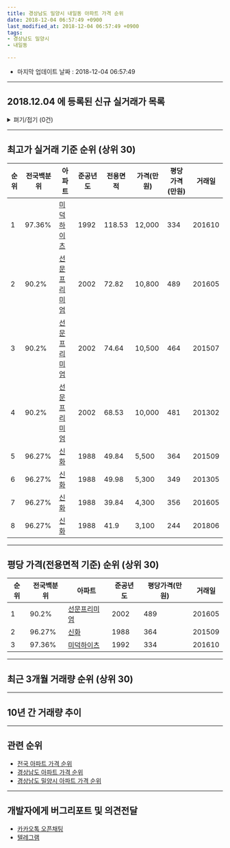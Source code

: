```yaml
---
title: 경상남도 밀양시 내일동 아파트 가격 순위
date: 2018-12-04 06:57:49 +0900
last_modified_at: 2018-12-04 06:57:49 +0900
tags:
- 경상남도 밀양시
- 내일동

---
```


* 마지막 업데이트 날짜 : 2018-12-04 06:57:49

---

## 2018.12.04 에 등록된 신규 실거래가 목록

<details>
<summary>펴기/접기 (0건)</summary>
<div markdown="1">

|아파트|전국백분위|준공년도|전용면적|가격(만원)|평당가격(만원)|거래일|
|---|---|---|---|---|---|---|
|없음|||||||


</div>
</details>

---

## 최고가 실거래 기준 순위 (상위 30)


|순위|전국백분위|아파트|준공년도|전용면적|가격(만원)|평당가격(만원)|거래일|
|---|---|---|---|---|---|---|---|
|1|97.36%|[미덕하이츠](https://search.naver.com/search.naver?query=%EA%B2%BD%EC%83%81%EB%82%A8%EB%8F%84+%EB%B0%80%EC%96%91%EC%8B%9C+%EB%82%B4%EC%9D%BC%EB%8F%99+%EB%AF%B8%EB%8D%95%ED%95%98%EC%9D%B4%EC%B8%A0)|1992|118.53|12,000|334|201610|
|2|90.2%|[선문프리미엄](https://search.naver.com/search.naver?query=%EA%B2%BD%EC%83%81%EB%82%A8%EB%8F%84+%EB%B0%80%EC%96%91%EC%8B%9C+%EB%82%B4%EC%9D%BC%EB%8F%99+%EC%84%A0%EB%AC%B8%ED%94%84%EB%A6%AC%EB%AF%B8%EC%97%84)|2002|72.82|10,800|489|201605|
|3|90.2%|[선문프리미엄](https://search.naver.com/search.naver?query=%EA%B2%BD%EC%83%81%EB%82%A8%EB%8F%84+%EB%B0%80%EC%96%91%EC%8B%9C+%EB%82%B4%EC%9D%BC%EB%8F%99+%EC%84%A0%EB%AC%B8%ED%94%84%EB%A6%AC%EB%AF%B8%EC%97%84)|2002|74.64|10,500|464|201507|
|4|90.2%|[선문프리미엄](https://search.naver.com/search.naver?query=%EA%B2%BD%EC%83%81%EB%82%A8%EB%8F%84+%EB%B0%80%EC%96%91%EC%8B%9C+%EB%82%B4%EC%9D%BC%EB%8F%99+%EC%84%A0%EB%AC%B8%ED%94%84%EB%A6%AC%EB%AF%B8%EC%97%84)|2002|68.53|10,000|481|201302|
|5|96.27%|[신화](https://search.naver.com/search.naver?query=%EA%B2%BD%EC%83%81%EB%82%A8%EB%8F%84+%EB%B0%80%EC%96%91%EC%8B%9C+%EB%82%B4%EC%9D%BC%EB%8F%99+%EC%8B%A0%ED%99%94)|1988|49.84|5,500|364|201509|
|6|96.27%|[신화](https://search.naver.com/search.naver?query=%EA%B2%BD%EC%83%81%EB%82%A8%EB%8F%84+%EB%B0%80%EC%96%91%EC%8B%9C+%EB%82%B4%EC%9D%BC%EB%8F%99+%EC%8B%A0%ED%99%94)|1988|49.98|5,300|349|201305|
|7|96.27%|[신화](https://search.naver.com/search.naver?query=%EA%B2%BD%EC%83%81%EB%82%A8%EB%8F%84+%EB%B0%80%EC%96%91%EC%8B%9C+%EB%82%B4%EC%9D%BC%EB%8F%99+%EC%8B%A0%ED%99%94)|1988|39.84|4,300|356|201605|
|8|96.27%|[신화](https://search.naver.com/search.naver?query=%EA%B2%BD%EC%83%81%EB%82%A8%EB%8F%84+%EB%B0%80%EC%96%91%EC%8B%9C+%EB%82%B4%EC%9D%BC%EB%8F%99+%EC%8B%A0%ED%99%94)|1988|41.9|3,100|244|201806|


---

## 평당 가격(전용면적 기준) 순위 (상위 30)


|순위|전국백분위|아파트|준공년도|평당가격(만원)|거래일|
|---|---|---|---|---|---|
|1|90.2%|[선문프리미엄](https://search.naver.com/search.naver?query=%EA%B2%BD%EC%83%81%EB%82%A8%EB%8F%84+%EB%B0%80%EC%96%91%EC%8B%9C+%EB%82%B4%EC%9D%BC%EB%8F%99+%EC%84%A0%EB%AC%B8%ED%94%84%EB%A6%AC%EB%AF%B8%EC%97%84)|2002|489|201605|
|2|96.27%|[신화](https://search.naver.com/search.naver?query=%EA%B2%BD%EC%83%81%EB%82%A8%EB%8F%84+%EB%B0%80%EC%96%91%EC%8B%9C+%EB%82%B4%EC%9D%BC%EB%8F%99+%EC%8B%A0%ED%99%94)|1988|364|201509|
|3|97.36%|[미덕하이츠](https://search.naver.com/search.naver?query=%EA%B2%BD%EC%83%81%EB%82%A8%EB%8F%84+%EB%B0%80%EC%96%91%EC%8B%9C+%EB%82%B4%EC%9D%BC%EB%8F%99+%EB%AF%B8%EB%8D%95%ED%95%98%EC%9D%B4%EC%B8%A0)|1992|334|201610|


---

## 최근 3개월 거래량 순위 (상위 30)


<div style="width:100%;">
    <canvas id="deal_count_ranking" height="250"></canvas>
</div>


<script>
new Chart(document.getElementById("deal_count_ranking"), {
    type: 'horizontalBar',
    data: {
        labels: ['신화'],
        datasets: [{
            label: '실거래 수',
            data: [1],
            borderColor: "rgba(255, 0, 128, 1)",
            backgroundColor: "rgba(255, 0, 128, 0.5)",
            fill: false,
        }]
    },
    options: {
        responsive: true,
        title: {
            display: true,
            text: '최근 3개월 거래량 순위'
        },
        tooltips: {
            mode: 'index',
            intersect: false,
            callbacks: {
                title: function(tooltipItems, data) {
                    return "실거래 수:";
                },
                label: function(tooltipItem, data) {
                    return data.labels[tooltipItem.index] + ": " + tooltipItem.xLabel;
                }
            }
        },
        hover: {
            mode: 'nearest',
            intersect: true
        },
        scales: {
            xAxes: [{
                display: true,
                scaleLabel: {
                    display: true,
                    labelString: '실거래 수'
                },
                ticks: {
                    suggestedMin: 0,
                }
            }],
            yAxes: [{
                display: true,
                ticks: {
                    autoSkip: false,
                    callback: function(value, index, values) {
                        if (value.length > 15)
                            return value.substr(0, 13) + "...";
                        else
                            return value;
                    }
                },
                scaleLabel: {
                    display: false,
                }
            }]
        }
    }
});

</script>


---

## 10년 간 거래량 추이


<div style="width:100%;">
    <canvas id="deal_progress" height="250"></canvas>
</div>

<script>
new Chart(document.getElementById("deal_progress"), {
    type: 'line',
    data: {
        labels: ['200812','200901','200902','200903','200904','200905','200906','200907','200908','200909','200910','200911','200912','201001','201002','201003','201004','201005','201006','201007','201008','201009','201010','201011','201012','201101','201102','201103','201104','201105','201106','201107','201108','201109','201110','201111','201112','201201','201202','201203','201204','201205','201206','201207','201208','201209','201210','201211','201212','201301','201302','201303','201304','201305','201306','201307','201308','201309','201310','201311','201312','201401','201402','201403','201404','201405','201406','201407','201408','201409','201410','201411','201412','201501','201502','201503','201504','201505','201506','201507','201508','201509','201510','201511','201512','201601','201602','201603','201604','201605','201606','201607','201608','201609','201610','201611','201612','201701','201702','201703','201704','201705','201706','201707','201708','201709','201710','201711','201712','201801','201802','201803','201804','201805','201806','201807','201808','201809','201810','201811','201812'],
        datasets: [{
            label: '실거래 수',
            pointRadius: 1,
            data: [0, 1, 2, 0, 0, 0, 2, 1, 1, 0, 0, 0, 1, 2, 0, 1, 2, 1, 1, 1, 2, 1, 2, 2, 2, 1, 2, 2, 1, 4, 1, 0, 1, 2, 3, 4, 1, 0, 0, 0, 0, 2, 1, 0, 0, 0, 2, 0, 1, 0, 1, 0, 0, 1, 1, 0, 1, 1, 0, 0, 1, 1, 1, 1, 4, 2, 3, 1, 0, 1, 2, 1, 1, 2, 2, 0, 1, 1, 3, 1, 2, 3, 2, 1, 0, 1, 1, 3, 1, 5, 0, 2, 2, 1, 1, 2, 1, 0, 0, 2, 0, 2, 1, 0, 1, 0, 1, 2, 3, 2, 0, 2, 1, 0, 2, 0, 0, 1, 1, 0, 0],
            borderColor: "rgba(255, 201, 14, 1)",
            backgroundColor: "rgba(255, 201, 14, 0.5)",
            fill: true,
        }]
    },
    options: {
        responsive: true,
        title: {
            display: true,
            text: '10년간 거래량 추이'
        },
        tooltips: {
            mode: 'index',
            intersect: false,
        },
        hover: {
            mode: 'nearest',
            intersect: true
        },
        scales: {
            xAxes: [{
                display: true,
                scaleLabel: {
                    display: true,
                    labelString: '년/월'
                }
            }],
            yAxes: [{
                display: true,
                ticks: {
                    suggestedMin: 0,
                },
                scaleLabel: {
                    display: true,
                    labelString: '실거래 수'
                }
            }]
        }
    }
});

</script>


---

## 관련 순위

- [전국 아파트 가격 순위](https://inasie.github.io/apt-ranking/전국)
- [경상남도 아파트 가격 순위](https://inasie.github.io/apt-ranking/경상남도)
- [경상남도 밀양시 아파트 가격 순위](https://inasie.github.io/apt-ranking/경상남도-밀양시)


---

## 개발자에게 버그리포트 및 의견전달

- [카카오톡 오픈채팅](https://open.kakao.com/o/gLJUAP4)
- [텔레그램](https://t.me/inasie)

